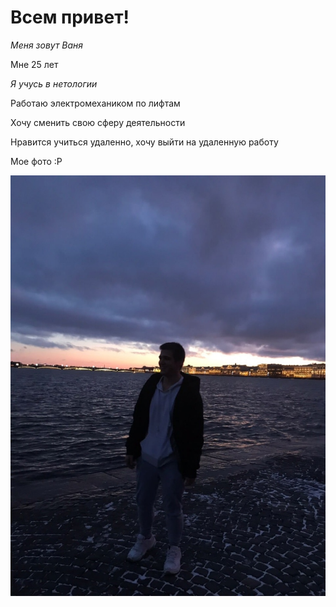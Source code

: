 # Всем привет!

_Меня зовут Ваня_

Мне 25 лет

*Я учусь в нетологии*

Работаю электромехаником по лифтам

Хочу сменить свою сферу деятельности

Нравится учиться удаленно, хочу выйти на удаленную работу

Мое фото :Р

![Моё фото](a-ewL6eBCaE.jpg)